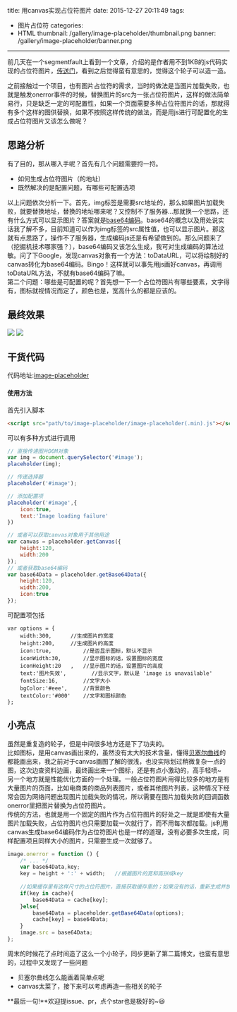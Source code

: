 title: 用canvas实现占位符图片
date: 2015-12-27 20:11:49
tags:
- 图片占位符
categories:
- HTML
thumbnail: /gallery/image-placeholder/thumbnail.png
banner: /gallery/image-placeholder/banner.png
---
前几天在一个segmentfault上看到一个文章，介绍的是作者用不到1KB的js代码实现的占位符图片，[传送门](http://segmentfault.com/a/1190000004161123)，看到之后觉得蛮有意思的，觉得这个轮子可以造一造。  
<!-- more -->
之前接触过一个项目，也有图片占位符的需求，当时的做法是当图片加载失败，也就是触发onerror事件的时候，替换图片的src为一张占位符图片，这样的做法简单易行，只是缺乏一定的可配置性，如果一个页面需要多种占位符图片的话，那就得有多个这样的图供替换，如果不按照这样传统的做法，而是用js进行可配置化的生成占位符图片又该怎么做呢？  

## 思路分析
有了目的，那从哪入手呢？首先有几个问题需要捋一捋。
- 如何生成占位符图片（的地址）
- 既然解决的是配置问题，有哪些可配置选项

以上问题依次分析一下。首先，img标签是需要src地址的，那么如果图片加载失败，就要替换地址，替换的地址哪来呢？又控制不了服务器...那就换一个思路，还有什么方式可以显示图片？答案就是[base64编码](https://zh.wikipedia.org/zh/Base64)。base64的概念以及用处说实话我了解不多，目前知道可以作为img标签的src属性值，也可以显示图片。那这就有点思路了，操作不了服务器，生成编码js还是有希望做到的。那么问题来了（挖掘机技术哪家强？），base64编码又该怎么生成，我可对生成编码的算法过敏。问了下Google，发现canvas对象有一个方法：toDataURL，可以将绘制好的canvas转化为base64编码。Bingo！这样就可以事先用js画好canvas，再调用toDataURL方法，不就有base64编码了嘛。    
第二个问题：哪些是可配置的呢？首先想一下一个占位符图片有哪些要素，文字得有，图标就视情况而定了，颜色也是，宽高什么的都是应该的。  

## 最终效果
![][1]
![][2]

## 干货代码
代码地址:[image-placeholder](https://github.com/y8n/image-placeholder)

#### 使用方法
首先引入脚本

``` html
<script src="path/to/image-placeholder/image-placeholder(.min).js"></script>
```
可以有多种方式进行调用

``` javascript
// 直接传递图片DOM对象
var img = document.querySelector('#image');
placeholder(img);

// 传递选择器
placeholder('#image');

// 添加配置项
placeholder('#image',{
    icon:true,
    text:'Image loading failure'
})

// 或者可以获取canvas对象用于其他用途
var canvas = placeholder.getCanvas({
    height:120,
    width:200
});
// 或者获取base64编码
var base64Data = placeholder.getBase64Data({
    height:120,
    width:200,
    icon:true
});
```
可配置项包括

```
var options = {
    width:300,		//生成图片的宽度
    height:200,		//生成图片的高度
    icon:true,   		//是否显示图标，默认不显示
    iconWidth:30,		//显示图标的话，设置图标的宽度
    iconHeight:20	,	//显示图片的话，设置图片的高度
    text:'图片失效',		//显示文字，默认是 'image is unavailable'
    fontSize:16,		//文字大小
    bgColor:'#eee',		//背景颜色
    textColor:'#000'	//文字和图标颜色
};
```

## 小亮点
虽然是重复造的轮子，但是中间很多地方还是下了功夫的。  
比如图标，是用canvas画出来的，虽然没有太大的技术含量，懂得[贝塞尔曲线](https://zh.wikipedia.org/wiki/%E8%B2%9D%E8%8C%B2%E6%9B%B2%E7%B7%9A)的都能画出来，我之前对于canvas画图了解的很浅，也没实际划过稍微复杂一点的图，这次边查资料边画，最终画出来一个图标，还是有点小激动的，高手轻喷~  
另一个地方就是性能优化方面的一个处理。一般占位符图片用得比较多的地方是有大量图片的页面，比如电商类的商品列表图片，或者其他图片列表，这种情况下经常会因为网络问题出现图片加载失败的情况，所以需要在图片加载失败的回调函数onerror里把图片替换为占位符图片。  
传统的方法，也就是用一个固定的图片作为占位符图片的好处之一就是即使有大量图片加载失败，占位符图片也只需要加载一次就行了，而不用每次都加载。js利用canvas生成base64编码作为占位符图片也是一样的道理，没有必要多次生成，同样配置项且同样大小的图片，只需要生成一次就够了。

``` javascript
image.onerror = function () {
    /* ... */
    var base64Data,key;
    key = height + ':' + width;   //根据图片的宽和高拼成key
    
    //如果缓存里有这样尺寸的占位符图片，直接获取缓存里的；如果没有的话，重新生成并放到缓存里
    if(key in cache){   
        base64Data = cache[key];
    }else{
        base64Data = placeholder.getBase64Data(options);
        cache[key] = base64Data;
    }
    image.src = base64Data;
};
```

周末的时候花了点时间造了这么一个小轮子，同步更新了第二篇博文，也蛮有意思的，过程中又发现了一些问题
- 贝塞尔曲线怎么能画着简单点呢
- canvas太菜了，接下来可以考虑再造一些相关的轮子

**最后一句!**欢迎提issue、pr，点个star也是极好的~😃


  [1]: /gallery/image-placeholder/default-image.png
  [2]: /gallery/image-placeholder/options-image.png
